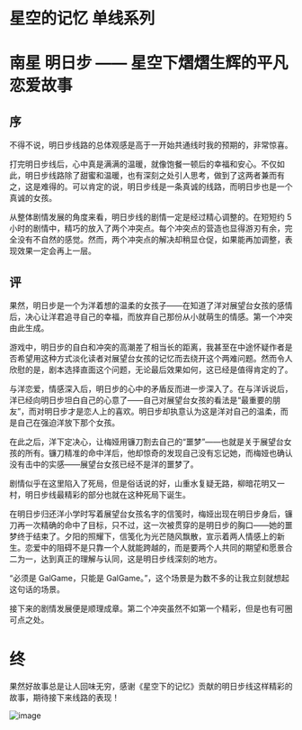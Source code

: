 # 星空的记忆 单线系列
# 南星 明日步 —— 星空下熠熠生辉的平凡恋爱故事

## 序

不得不说，明日步线路的总体观感是高于一开始共通线时我的预期的，非常惊喜。

打完明日步线后，心中真是满满的温暖，就像饱餐一顿后的幸福和安心。不仅如此，明日步线路除了甜蜜和温暖，也有深刻之处引人思考，做到了这两者兼而有之，这是难得的。可以肯定的说，明日步线是一条真诚的线路，而明日步也是一个真诚的女孩。

从整体剧情发展的角度来看，明日步线的剧情一定是经过精心调整的。在短短约 5 小时的剧情中，精巧的放入了两个冲突点。每个冲突点的营造也显得游刃有余，完全没有不自然的感觉。然而，两个冲突点的解决却稍显仓促，如果能再加调整，表现效果一定会再上一层。

## 评

果然，明日步是一个为洋着想的温柔的女孩子——在知道了洋对展望台女孩的感情后，决心让洋君追寻自己的幸福，而放弃自己那份从小就萌生的情感。第一个冲突由此生成。

游戏中，明日步的自白和冲突的高潮差了相当长的距离，我甚至在中途怀疑作者是否希望用这种方式淡化读者对展望台女孩的记忆而去绕开这个两难问题。然而令人欣慰的是，剧本选择直面这个问题，无论最后效果如何，这已经是值得肯定的了。

与洋恋爱，情感深入后，明日步的心中的矛盾反而进一步深入了。在与洋诉说后，洋已经向明日步坦白自己的心意了——自己对展望台女孩的看法是“最重要的朋友”，而对明日步才是恋人上的喜欢。明日步却执意认为这是洋对自己的温柔，而是自己在强迫洋放下那个女孩。

在此之后，洋下定决心，让梅娅用镰刀割去自己的“噩梦”——也就是关于展望台女孩的所有。镰刀精准的命中洋后，他却惊奇的发现自己没有忘记她，而梅娅也确认没有击中的实感——展望台女孩已经不是洋的噩梦了。

剧情似乎在这里陷入了死局，但是俗话说的好，山重水复疑无路，柳暗花明又一村，明日步线最精彩的部分也就在这种死局下诞生。

在明日步归还洋小学时写着展望台女孩名字的信笺时，梅娅出现在明日步身后，镰刀再一次精确的命中了目标，只不过，这一次被贯穿的是明日步的胸口——她的噩梦终于结束了。夕阳的照耀下，信笺化为光芒随风飘散，宣示着两人情感上的新生。恋爱中的阻碍不是只靠一个人就能跨越的，而是要两个人共同的期望和愿景合二为一，达到真正的理解与认同，这是明日步线深刻的地方。

“必须是 GalGame，只能是 GalGame。”，这个场景是为数不多的让我立刻就想起这句话的场景。

接下来的剧情发展便是顺理成章。第二个冲突虽然不如第一个精彩，但是也有可圈可点之处。

# 终

果然好故事总是让人回味无穷，感谢《星空下的记忆》贡献的明日步线这样精彩的故事，期待接下来线路的表现！

![image](https://user-images.githubusercontent.com/10304206/169678341-58a2521b-6bb6-4989-8bdc-ff05f4d75b66.png)


